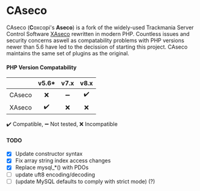 # CAseco
CAseco (**C**oxcopi's **Aseco**) is a fork of the widely-used Trackmania Server Control Software [XAseco](https://www.xaseco.org/) rewritten in modern PHP.
Countless issues and security concerns aswell as compatability problems with PHP versions newer than 5.6 have led to the decission of starting this project.
CAseco maintains the same set of plugins as the original.

#### PHP Version Compatability
|        | v5.6* | v7.x | v8.x | 
|:------:|:-----:|:----:|:----:|
| CAseco | ❌   | ➖  | ✔️   |
| XAseco | ✔️   | ❌  | ❌   |

✔️ Compatible, ➖ Not tested, ❌ Incompatible

#### TODO
- [X] Update constructor syntax
- [X] Fix array string index access changes
- [X] Replace mysql_*() with PDOs
- [ ] update uft8 encoding/decoding
- [ ] (update MySQL defaults to comply with strict mode) (?)
